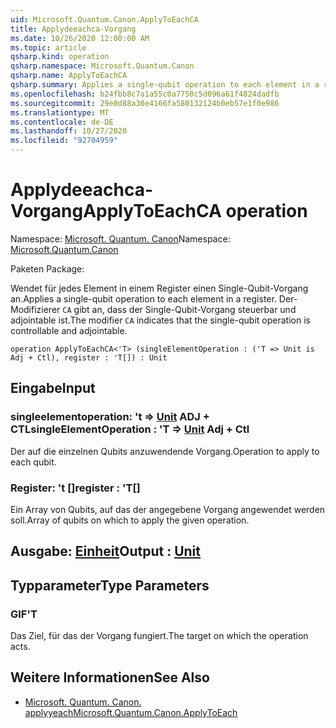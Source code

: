 ```yaml
---
uid: Microsoft.Quantum.Canon.ApplyToEachCA
title: Applydeeachca-Vorgang
ms.date: 10/26/2020 12:00:00 AM
ms.topic: article
qsharp.kind: operation
qsharp.namespace: Microsoft.Quantum.Canon
qsharp.name: ApplyToEachCA
qsharp.summary: Applies a single-qubit operation to each element in a register. The modifier `CA` indicates that the single-qubit operation is controllable and adjointable.
ms.openlocfilehash: b24fbb8c7a1a55c0a7750c5d096a61f4824dadfb
ms.sourcegitcommit: 29e0d88a30e4166fa580132124b0eb57e1f0e986
ms.translationtype: MT
ms.contentlocale: de-DE
ms.lasthandoff: 10/27/2020
ms.locfileid: "92704959"
---
```

# <a name="applytoeachca-operation"></a><span data-ttu-id="b463d-102">Applydeeachca-Vorgang</span><span class="sxs-lookup"><span data-stu-id="b463d-102">ApplyToEachCA operation</span></span>

<span data-ttu-id="b463d-103">Namespace: [Microsoft. Quantum. Canon](xref:Microsoft.Quantum.Canon)</span><span class="sxs-lookup"><span data-stu-id="b463d-103">Namespace: [Microsoft.Quantum.Canon](xref:Microsoft.Quantum.Canon)</span></span>

<span data-ttu-id="b463d-104">Paketen [](https://nuget.org/packages/)</span><span class="sxs-lookup"><span data-stu-id="b463d-104">Package: [](https://nuget.org/packages/)</span></span>


<span data-ttu-id="b463d-105">Wendet für jedes Element in einem Register einen Single-Qubit-Vorgang an.</span><span class="sxs-lookup"><span data-stu-id="b463d-105">Applies a single-qubit operation to each element in a register.</span></span>
<span data-ttu-id="b463d-106">Der-Modifizierer `CA` gibt an, dass der Single-Qubit-Vorgang steuerbar und adjointable ist.</span><span class="sxs-lookup"><span data-stu-id="b463d-106">The modifier `CA` indicates that the single-qubit operation is controllable and adjointable.</span></span>

```qsharp
operation ApplyToEachCA<'T> (singleElementOperation : ('T => Unit is Adj + Ctl), register : 'T[]) : Unit
```


## <a name="input"></a><span data-ttu-id="b463d-107">Eingabe</span><span class="sxs-lookup"><span data-stu-id="b463d-107">Input</span></span>

### <a name="singleelementoperation--t--unit-adj--ctl"></a><span data-ttu-id="b463d-108">singleelementoperation: 't => [Unit](xref:microsoft.quantum.lang-ref.unit) ADJ + CTL</span><span class="sxs-lookup"><span data-stu-id="b463d-108">singleElementOperation : 'T => [Unit](xref:microsoft.quantum.lang-ref.unit) Adj + Ctl</span></span>

<span data-ttu-id="b463d-109">Der auf die einzelnen Qubits anzuwendende Vorgang.</span><span class="sxs-lookup"><span data-stu-id="b463d-109">Operation to apply to each qubit.</span></span>


### <a name="register--t"></a><span data-ttu-id="b463d-110">Register: 't []</span><span class="sxs-lookup"><span data-stu-id="b463d-110">register : 'T[]</span></span>

<span data-ttu-id="b463d-111">Ein Array von Qubits, auf das der angegebene Vorgang angewendet werden soll.</span><span class="sxs-lookup"><span data-stu-id="b463d-111">Array of qubits on which to apply the given operation.</span></span>



## <a name="output--unit"></a><span data-ttu-id="b463d-112">Ausgabe: [Einheit](xref:microsoft.quantum.lang-ref.unit)</span><span class="sxs-lookup"><span data-stu-id="b463d-112">Output : [Unit](xref:microsoft.quantum.lang-ref.unit)</span></span>



## <a name="type-parameters"></a><span data-ttu-id="b463d-113">Typparameter</span><span class="sxs-lookup"><span data-stu-id="b463d-113">Type Parameters</span></span>

### <a name="t"></a><span data-ttu-id="b463d-114">GIF</span><span class="sxs-lookup"><span data-stu-id="b463d-114">'T</span></span>

<span data-ttu-id="b463d-115">Das Ziel, für das der Vorgang fungiert.</span><span class="sxs-lookup"><span data-stu-id="b463d-115">The target on which the operation acts.</span></span>

## <a name="see-also"></a><span data-ttu-id="b463d-116">Weitere Informationen</span><span class="sxs-lookup"><span data-stu-id="b463d-116">See Also</span></span>

- [<span data-ttu-id="b463d-117">Microsoft. Quantum. Canon. applyyeach</span><span class="sxs-lookup"><span data-stu-id="b463d-117">Microsoft.Quantum.Canon.ApplyToEach</span></span>](xref:Microsoft.Quantum.Canon.ApplyToEach)